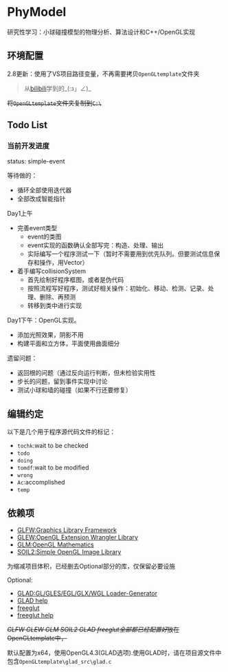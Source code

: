 # PhyModel

研究性学习：小球碰撞模型的物理分析、算法设计和C++/OpenGL实现

## 环境配置

2.8更新：使用了VS项目路径变量，不再需要拷贝`OpenGLtemplate`文件夹

>从[bilibili](https://www.bilibili.com/video/BV1MJ411u7Bc)学到的\_(:з」∠)\_

~~将`OpenGLtemplate`文件夹复制到`C:\`~~

## Todo List

### 当前开发进度

status: simple-event

等待做的：

* 循环全部使用迭代器
* 全部改成智能指针

Day1上午

* 完善event类型
    * event的类图
    * event实现的函数确认全部写完：构造、处理、输出
    * 实际编写一个程序测试一下（暂时不需要用到优先队列。但要测试信息保存和操作，用Vector）
* 着手编写collisionSystem
    * 首先绘制好程序框图，或者是伪代码
    * 按照流程写好程序，测试好相关操作：初始化、移动、检测、记录、处理、删除、再预测
    * 转移到类中进行实现

Day1下午：OpenGL实现。

* 添加光照效果，阴影不用
* 构建平面和立方体，平面使用曲面细分

遗留问题：

* 返回根的问题（通过反向运行判断，但未检验实用性
* 步长的问题，留到事件实现中讨论
* 测试小球和墙的碰撞（如果不行还要修复）

## 编辑约定

以下是几个用于程序源代码文件的标记：

* `tochk`:wait to be checked
* `todo`
* `doing`
* `tomdf`:wait to be modified
* `wrong`
* `Ac`:accomplished
* `temp`

## 依赖项

* [GLFW:Graphics Library Framework](https://github.com/glfw/glfw)
* [GLEW:OpenGL Extension Wrangler Library](http://glew.sourceforge.net/)
* [GLM:OpenGL Mathematics](https://github.com/g-truc/glm)
* [SOIL2:Simple OpenGL Image Library](https://github.com/SpartanJ/soil2)

为缩减项目体积，已经删去Optional部分的库，仅保留必要设施

Optional:

* [GLAD:GL/GLES/EGL/GLX/WGL Loader-Generator](https://github.com/Dav1dde/glad)
* [GLAD help](https://blog.csdn.net/sigmarising/article/details/80470054)
* [freeglut](https://www.transmissionzero.co.uk/software/freeglut-devel/)
* [freeglut help](https://www.2bboy.com/archives/181.html)

~~*GLFW GLEW GLM SOIL2 GLAD freeglut全部都已经配置好*放在OpenGLtemplate中，~~

默认配置为x64，使用OpenGL4.3(GLAD选项).使用GLAD时，请在项目源文件中包含`OpenGLtemplate\glad_src\glad.c`
